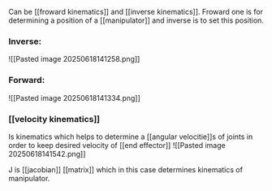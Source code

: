 
Can be [[froward kinematics]] and [[inverse kinematics]].
Froward one is for determining a position of a [[manipulator]] and inverse is to set this position.

### Inverse:
![[Pasted image 20250618141258.png]]
### Forward:

![[Pasted image 20250618141334.png]]

### [[velocity kinematics]]

Is kinematics which helps to determine a [[angular velocitie]]s of joints in order to keep desired velocity of [[end effector]] 
![[Pasted image 20250618141542.png]]


J is [[jacobian]] [[matrix]] which in this case determines kinematics of manipulator. 